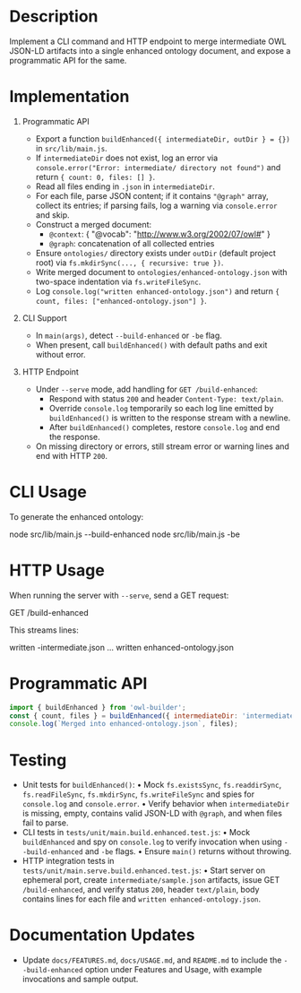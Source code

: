 # Description
Implement a CLI command and HTTP endpoint to merge intermediate OWL JSON-LD artifacts into a single enhanced ontology document, and expose a programmatic API for the same.

# Implementation
1. Programmatic API
   - Export a function `buildEnhanced({ intermediateDir, outDir } = {})` in `src/lib/main.js`.
   - If `intermediateDir` does not exist, log an error via `console.error("Error: intermediate/ directory not found")` and return `{ count: 0, files: [] }`.
   - Read all files ending in `.json` in `intermediateDir`.
   - For each file, parse JSON content; if it contains `"@graph"` array, collect its entries; if parsing fails, log a warning via `console.error` and skip.
   - Construct a merged document:
     - `@context`: { "@vocab": "http://www.w3.org/2002/07/owl#" }
     - `@graph`: concatenation of all collected entries
   - Ensure `ontologies/` directory exists under `outDir` (default project root) via `fs.mkdirSync(..., { recursive: true })`.
   - Write merged document to `ontologies/enhanced-ontology.json` with two-space indentation via `fs.writeFileSync`.
   - Log `console.log("written enhanced-ontology.json")` and return `{ count, files: ["enhanced-ontology.json"] }`.

2. CLI Support
   - In `main(args)`, detect `--build-enhanced` or `-be` flag.
   - When present, call `buildEnhanced()` with default paths and exit without error.

3. HTTP Endpoint
   - Under `--serve` mode, add handling for `GET /build-enhanced`:
     - Respond with status `200` and header `Content-Type: text/plain`.
     - Override `console.log` temporarily so each log line emitted by `buildEnhanced()` is written to the response stream with a newline.
     - After `buildEnhanced()` completes, restore `console.log` and end the response.
   - On missing directory or errors, still stream error or warning lines and end with HTTP `200`.

# CLI Usage
To generate the enhanced ontology:

node src/lib/main.js --build-enhanced
node src/lib/main.js -be

# HTTP Usage
When running the server with `--serve`, send a GET request:

GET /build-enhanced

This streams lines:

written <name>-intermediate.json
...
written enhanced-ontology.json

# Programmatic API

```js
import { buildEnhanced } from 'owl-builder';
const { count, files } = buildEnhanced({ intermediateDir: 'intermediate', outDir: process.cwd() });
console.log(`Merged into enhanced-ontology.json`, files);
```

# Testing
- Unit tests for `buildEnhanced()`:
  • Mock `fs.existsSync`, `fs.readdirSync`, `fs.readFileSync`, `fs.mkdirSync`, `fs.writeFileSync` and spies for `console.log` and `console.error`.
  • Verify behavior when `intermediateDir` is missing, empty, contains valid JSON-LD with `@graph`, and when files fail to parse.
- CLI tests in `tests/unit/main.build.enhanced.test.js`:
  • Mock `buildEnhanced` and spy on `console.log` to verify invocation when using `--build-enhanced` and `-be` flags.
  • Ensure `main()` returns without throwing.
- HTTP integration tests in `tests/unit/main.serve.build.enhanced.test.js`:
  • Start server on ephemeral port, create `intermediate/sample.json` artifacts, issue GET `/build-enhanced`, and verify status `200`, header `text/plain`, body contains lines for each file and `written enhanced-ontology.json`.

# Documentation Updates
- Update `docs/FEATURES.md`, `docs/USAGE.md`, and `README.md` to include the `--build-enhanced` option under Features and Usage, with example invocations and sample output.